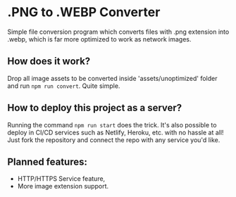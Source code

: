 # .PNG to .WEBP Converter
Simple file conversion program which converts files with .png extension into .webp, which is far more optimized to work as network images.

## How does it work?

Drop all image assets to be converted inside 'assets/unoptimized' folder and run `npm run convert`. Quite simple.

## How to deploy this project as a server?

Running the command `npm run start` does the trick. It's also possible to deploy in CI/CD services such as Netlify, Heroku, etc. with no hassle at all! Just fork the repository and connect the repo with any service you'd like.

## Planned features:

* HTTP/HTTPS Service feature,
* More image extension support.